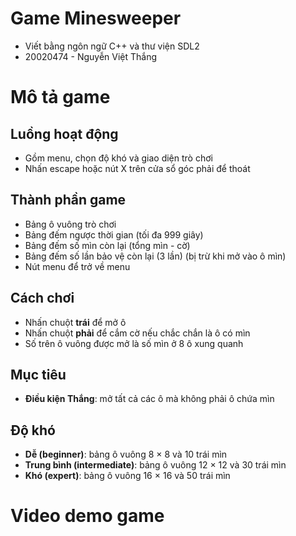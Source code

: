 # Game Minesweeper
- Viết bằng ngôn ngữ C++ và thư viện SDL2
- 20020474 - Nguyễn Việt Thắng
# Mô tả game
## Luồng hoạt động
- Gồm menu, chọn độ khó và giao diện trò chơi
- Nhấn escape hoặc nút X trên cửa sổ góc phải để thoát
## Thành phần game
- Bảng ô vuông trò chơi
- Bảng đếm ngược thời gian (tối đa 999 giây)
- Bảng đếm số mìn còn lại (tổng mìn - cờ)
- Bảng đếm số lần bảo vệ còn lại (3 lần) (bị trừ khi mở vào ô mìn)
- Nút menu để trở về menu
## Cách chơi
- Nhấn chuột **trái** để mở ô
- Nhấn chuột **phải** để cắm cờ nếu chắc chắn là ô có mìn
- Số trên ô vuông được mở là số mìn ở 8 ô xung quanh
## Mục tiêu
- **Điều kiện Thắng**: mở tất cả các ô mà không phải ô chứa mìn
## Độ khó
- **Dễ (beginner)**: bảng ô vuông 8 × 8 và 10 trái mìn
- **Trung bình (intermediate)**: bảng ô vuông 12 × 12 và 30 trái mìn
- **Khó (expert)**: bảng ô vuông 16 × 16 và 50 trái mìn
# Video demo game
